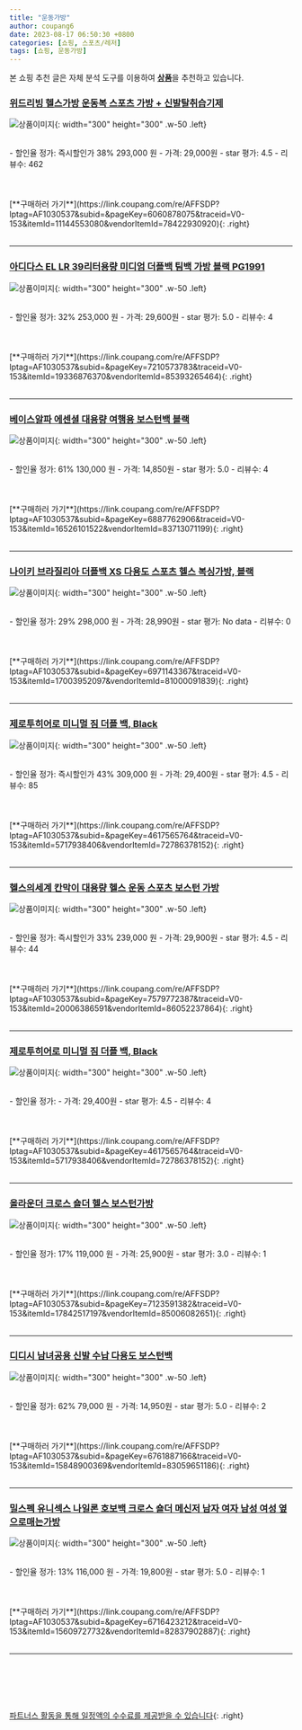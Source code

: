```yaml
---
title: "운동가방"
author: coupang6
date: 2023-08-17 06:50:30 +0800
categories: [쇼핑, 스포츠/레저]
tags: [쇼핑, 운동가방]
---
```


본 쇼핑 추천 글은 자체 분석 도구를 이용하여 [**상품**](https://link.coupang.com/a/bao1ui)을 추천하고 있습니다.

### [위드리빙 헬스가방 운동복 스포츠 가방 + 신발탈취습기제](https://link.coupang.com/re/AFFSDP?lptag=AF1030537&subid=&pageKey=6060878075&traceid=V0-153&itemId=11144553080&vendorItemId=78422930920)

![상품이미지](https://thumbnail9.coupangcdn.com/thumbnails/remote/230x230ex/image/retail/images/5307265703520998-d040f7a0-42f6-41f0-9108-03a3bf8d3701.jpg){: width="300" height="300" .w-50 .left}


<br>
- 할인율 정가: 즉시할인가 38%  293,000   원
- 가격: 29,000원
- star 평가: 4.5
- 리뷰수: 462
<br>
<br>
<br>
<br>
[**구매하러 가기**](https://link.coupang.com/re/AFFSDP?lptag=AF1030537&subid=&pageKey=6060878075&traceid=V0-153&itemId=11144553080&vendorItemId=78422930920){: .right}
<br>
<br>

---

### [아디다스 EL LR 39리터용량 미디엄 더플백 팀백 가방 블랙 PG1991](https://link.coupang.com/re/AFFSDP?lptag=AF1030537&subid=&pageKey=7210573783&traceid=V0-153&itemId=19336876370&vendorItemId=85393265464)

![상품이미지](https://thumbnail10.coupangcdn.com/thumbnails/remote/230x230ex/image/vendor_inventory/afbb/9309ed5c074650e0563f514c3c6ee9eb33355cf39ac8c4b03e8e71d13207.jpg){: width="300" height="300" .w-50 .left}


<br>
- 할인율 정가: 32%  253,000   원
- 가격: 29,600원
- star 평가: 5.0
- 리뷰수: 4
<br>
<br>
<br>
<br>
[**구매하러 가기**](https://link.coupang.com/re/AFFSDP?lptag=AF1030537&subid=&pageKey=7210573783&traceid=V0-153&itemId=19336876370&vendorItemId=85393265464){: .right}
<br>
<br>

---

### [베이스알파 에센셜 대용량 여행용 보스턴백 블랙](https://link.coupang.com/re/AFFSDP?lptag=AF1030537&subid=&pageKey=6887762906&traceid=V0-153&itemId=16526101522&vendorItemId=83713071199)

![상품이미지](https://thumbnail7.coupangcdn.com/thumbnails/remote/230x230ex/image/retail/images/6586237198454632-f30ca05b-8e7d-4698-baeb-43eaeb12bacb.jpg){: width="300" height="300" .w-50 .left}


<br>
- 할인율 정가: 61%  130,000   원
- 가격: 14,850원
- star 평가: 5.0
- 리뷰수: 4
<br>
<br>
<br>
<br>
[**구매하러 가기**](https://link.coupang.com/re/AFFSDP?lptag=AF1030537&subid=&pageKey=6887762906&traceid=V0-153&itemId=16526101522&vendorItemId=83713071199){: .right}
<br>
<br>

---

### [나이키 브라질리아 더플백 XS 다용도 스포츠 헬스 복싱가방, 블랙](https://link.coupang.com/re/AFFSDP?lptag=AF1030537&subid=&pageKey=6971143367&traceid=V0-153&itemId=17003952097&vendorItemId=81000091839)

![상품이미지](https://thumbnail8.coupangcdn.com/thumbnails/remote/230x230ex/image/vendor_inventory/a03f/bd131588baad2d774827f81fb3d138ddf41221a9140ef8459a7768e49a8a.jpg){: width="300" height="300" .w-50 .left}


<br>
- 할인율 정가: 29%  298,000   원
- 가격: 28,990원
- star 평가: No data
- 리뷰수: 0
<br>
<br>
<br>
<br>
[**구매하러 가기**](https://link.coupang.com/re/AFFSDP?lptag=AF1030537&subid=&pageKey=6971143367&traceid=V0-153&itemId=17003952097&vendorItemId=81000091839){: .right}
<br>
<br>

---

### [제로투히어로 미니멀 짐 더플 백, Black](https://link.coupang.com/re/AFFSDP?lptag=AF1030537&subid=&pageKey=4617565764&traceid=V0-153&itemId=5717938406&vendorItemId=72786378152)

![상품이미지](https://thumbnail9.coupangcdn.com/thumbnails/remote/230x230ex/image/retail/images/4088466495208245-adae8dd5-aa7e-409b-8266-9c616497ff99.jpg){: width="300" height="300" .w-50 .left}


<br>
- 할인율 정가: 즉시할인가 43%  309,000   원
- 가격: 29,400원
- star 평가: 4.5
- 리뷰수: 85
<br>
<br>
<br>
<br>
[**구매하러 가기**](https://link.coupang.com/re/AFFSDP?lptag=AF1030537&subid=&pageKey=4617565764&traceid=V0-153&itemId=5717938406&vendorItemId=72786378152){: .right}
<br>
<br>

---

### [헬스의세계 칸막이 대용량 헬스 운동 스포츠 보스턴 가방](https://link.coupang.com/re/AFFSDP?lptag=AF1030537&subid=&pageKey=7579772387&traceid=V0-153&itemId=20006386591&vendorItemId=86052237864)

![상품이미지](https://thumbnail9.coupangcdn.com/thumbnails/remote/230x230ex/image/vendor_inventory/0efa/6eaf4a026b2283c77fd6e8b6de6a3e3a4e47d1bce27009c3a8081fa64739.jpg){: width="300" height="300" .w-50 .left}


<br>
- 할인율 정가: 즉시할인가 33%  239,000   원
- 가격: 29,900원
- star 평가: 4.5
- 리뷰수: 44
<br>
<br>
<br>
<br>
[**구매하러 가기**](https://link.coupang.com/re/AFFSDP?lptag=AF1030537&subid=&pageKey=7579772387&traceid=V0-153&itemId=20006386591&vendorItemId=86052237864){: .right}
<br>
<br>

---

### [제로투히어로 미니멀 짐 더플 백, Black](https://link.coupang.com/re/AFFSDP?lptag=AF1030537&subid=&pageKey=4617565764&traceid=V0-153&itemId=5717938406&vendorItemId=72786378152)

![상품이미지](https://thumbnail9.coupangcdn.com/thumbnails/remote/230x230ex/image/retail/images/4088466495208245-adae8dd5-aa7e-409b-8266-9c616497ff99.jpg){: width="300" height="300" .w-50 .left}


<br>
- 할인율 정가: 
- 가격: 29,400원
- star 평가: 4.5
- 리뷰수: 4
<br>
<br>
<br>
<br>
[**구매하러 가기**](https://link.coupang.com/re/AFFSDP?lptag=AF1030537&subid=&pageKey=4617565764&traceid=V0-153&itemId=5717938406&vendorItemId=72786378152){: .right}
<br>
<br>

---

### [올라운더 크로스 숄더 헬스 보스턴가방](https://link.coupang.com/re/AFFSDP?lptag=AF1030537&subid=&pageKey=7123591382&traceid=V0-153&itemId=17842517197&vendorItemId=85006082651)

![상품이미지](https://thumbnail9.coupangcdn.com/thumbnails/remote/230x230ex/image/rs_quotation_api/sjmwmmuq/6a3b2936c96c4feb988b6d67aed6e946.jpg){: width="300" height="300" .w-50 .left}


<br>
- 할인율 정가: 17%  119,000   원
- 가격: 25,900원
- star 평가: 3.0
- 리뷰수: 1
<br>
<br>
<br>
<br>
[**구매하러 가기**](https://link.coupang.com/re/AFFSDP?lptag=AF1030537&subid=&pageKey=7123591382&traceid=V0-153&itemId=17842517197&vendorItemId=85006082651){: .right}
<br>
<br>

---

### [디디시 남녀공용 신발 수납 다용도 보스턴백](https://link.coupang.com/re/AFFSDP?lptag=AF1030537&subid=&pageKey=6761887166&traceid=V0-153&itemId=15848900369&vendorItemId=83059651186)

![상품이미지](https://thumbnail7.coupangcdn.com/thumbnails/remote/230x230ex/image/retail/images/3402470043075944-c6ccf53b-d811-426d-b885-3612e4084b3f.png){: width="300" height="300" .w-50 .left}


<br>
- 할인율 정가: 62%  79,000   원
- 가격: 14,950원
- star 평가: 5.0
- 리뷰수: 2
<br>
<br>
<br>
<br>
[**구매하러 가기**](https://link.coupang.com/re/AFFSDP?lptag=AF1030537&subid=&pageKey=6761887166&traceid=V0-153&itemId=15848900369&vendorItemId=83059651186){: .right}
<br>
<br>

---

### [밀스펙 유니섹스 나일론 호보백 크로스 숄더 메신저 남자 여자 남성 여성 옆으로매는가방](https://link.coupang.com/re/AFFSDP?lptag=AF1030537&subid=&pageKey=6716423212&traceid=V0-153&itemId=15609727732&vendorItemId=82837902887)

![상품이미지](https://thumbnail8.coupangcdn.com/thumbnails/remote/230x230ex/image/vendor_inventory/6a93/f6db1bb86a703ca9d9da084720b912830ce81684d9c8ae5f24eccbfe232c.jpg){: width="300" height="300" .w-50 .left}


<br>
- 할인율 정가: 13%  116,000   원
- 가격: 19,800원
- star 평가: 5.0
- 리뷰수: 1
<br>
<br>
<br>
<br>
[**구매하러 가기**](https://link.coupang.com/re/AFFSDP?lptag=AF1030537&subid=&pageKey=6716423212&traceid=V0-153&itemId=15609727732&vendorItemId=82837902887){: .right}
<br>
<br>

---
<br><br><br><br><br> [파트너스 활동을 통해 일정액의 수수료를 제공받을 수 있습니다](https://link.coupang.com/a/bao1ui){: .right}
